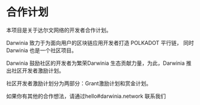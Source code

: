 # 合作计划

本项目是关于达尔文网络的开发者合作计划。

Darwinia 致力于为面向用户的区块链应用开发者打造 POLKADOT 平行链， 同时Darwinia 也是一个社区项目。

Darwinia 鼓励社区的开发者为繁荣Darwinia 生态贡献力量，为此，Darwinia 推出社区开发者激励计划。

社区开发者激励计划分为两部分：Grant激励计划和赏金计划。

如果你有其他的合作想法，请通过hello#darwinia.network 联系我们
